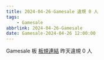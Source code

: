 ```yaml
---
title: 2024-04-26-Gamesale 違規 0 人
tags:
    - Gamesale
abbrlink: 2024-04-26-Gamesale
date: Gamesale-2024-04-26 12:00:00
---
```

Gamesale 板 [板規連結](https://www.ptt.cc/bbs/Gossiping/M.1637425085.A.07D.html)
昨天違規 0 人

